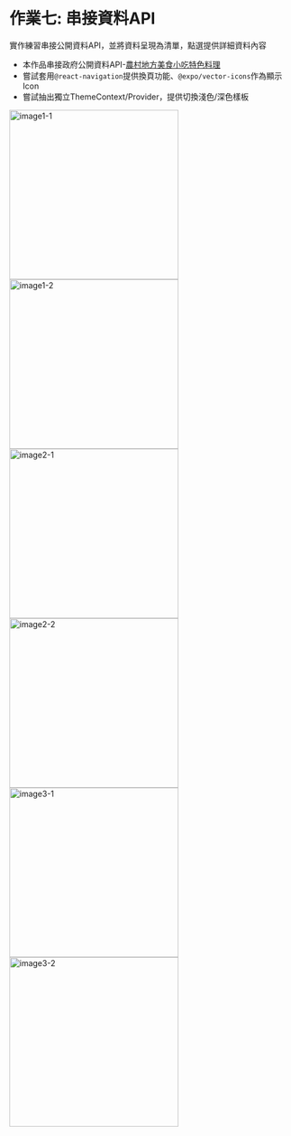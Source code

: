 # 作業七: 串接資料API
實作練習串接公開資料API，並將資料呈現為清單，點選提供詳細資料內容
- 本作品串接政府公開資料API-[農村地方美食小吃特色料理](https://data.moa.gov.tw/open_search.aspx?id=193)
- 嘗試套用`@react-navigation`提供換頁功能、`@expo/vector-icons`作為顯示Icon
- 嘗試抽出獨立ThemeContext/Provider，提供切換淺色/深色樣板

<img src="https://github.com/jwhollyli/ReactNative/blob/84dba59f7f65f8ebd9da6c15276906f05be78edd/Homework7_FetchAPI/demoImages/image1_1.jpg" alt="image1-1" width="300" />
<img src="https://github.com/jwhollyli/ReactNative/blob/84dba59f7f65f8ebd9da6c15276906f05be78edd/Homework7_FetchAPI/demoImages/image1_2.jpg" alt="image1-2" width="300" />
<img src="https://github.com/jwhollyli/ReactNative/blob/84dba59f7f65f8ebd9da6c15276906f05be78edd/Homework7_FetchAPI/demoImages/image2_1.jpg" alt="image2-1" width="300" />
<img src="https://github.com/jwhollyli/ReactNative/blob/84dba59f7f65f8ebd9da6c15276906f05be78edd/Homework7_FetchAPI/demoImages/image2_2.jpg" alt="image2-2" width="300" />
<img src="https://github.com/jwhollyli/ReactNative/blob/84dba59f7f65f8ebd9da6c15276906f05be78edd/Homework7_FetchAPI/demoImages/image3_1.jpg" alt="image3-1" width="300" />
<img src="https://github.com/jwhollyli/ReactNative/blob/84dba59f7f65f8ebd9da6c15276906f05be78edd/Homework7_FetchAPI/demoImages/image3_2.jpg" alt="image3-2" width="300" />
